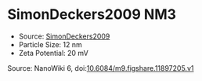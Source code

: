 <a name="material" />

# SimonDeckers2009 NM3
<script type="application/ld+json">
  {
    "@context": "https://schema.org/",
    "@type": "ChemicalSubstance",
    "@id": "https://egonw.github.io/nanowiki/nanowiki172.html#material",
    "http://purl.org/dc/terms/conformsTo":
      {
        "@type": "CreativeWork",
        "@id": "https://bioschemas.org/profiles/ChemicalSubstance/0.4-RELEASE/"
      },
    "identfier": "172",
    "name": "SimonDeckers2009 NM3",
    "url": "https://egonw.github.io/nanowiki/nanowiki172.html#material",
    "sameAs": "http://127.0.0.1/mediawiki/index.php/Special:URIResolver/SimonDeckers2009_NM3"
  }
</script>


* Source: [SimonDeckers2009](articleSimonDeckers2009.md)
* Particle Size: 12 nm
* Zeta Potential: 20 mV


Source: NanoWiki 6, doi:[10.6084/m9.figshare.11897205.v1](https://doi.org/10.6084/m9.figshare.11897205.v1)
